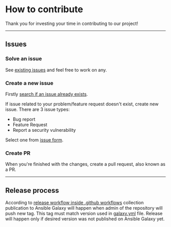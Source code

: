 # How to contribute

Thank you for investing your time in contributing to our project!

---

## Issues

### Solve an issue

See [existing issues](https://github.com/cisco-open/ansible-collection-sdwan/issues) and feel free to work on any.

### Create a new issue

Firstly [search if an issue already exists](https://github.com/cisco-open/ansible-collection-sdwan/issues).

If issue related to your problem/feature request doesn't exist, create new issue.
There are 3 issue types:

- Bug report
- Feature Request
- Report a security vulnerability

Select one from [issue form](https://github.com/cisco-open/ansible-collection-sdwan/issues/new/choose).

### Create PR

When you're finished with the changes, create a pull request, also known as a PR.

---

## Release process

According to [release workflow inside .github workflows](../.github/workflows/release-from-tag.yml) collection publication to Ansible Galaxy will happen when admin of the repository will push new tag.
This tag must match version used in [galaxy.yml](../galaxy.yml) file.
Release will happen only if desired version was not published on Ansible Galaxy yet.
